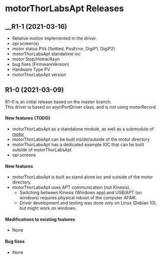 # motorThorLabsApt Releases

## __R1-1 (2021-03-16)
* Relative motion implemented in the driver.
* opi screen(s)
* motor status PVs (Settled, PosError, DigiP1, DigiP2)
* motorThorLabsApt standalone ioc
* motor Stop/Home/Asyn 
* bug fixes (FirmwareVersion)
* Hardware Type PV
* motorThorLabsApt version 

## __R1-0 (2021-03-09)__
R1-0 is an initial release based on the master branch.  
This driver is based on asynPortDriver class, and is not using motorRecord.

#### New features {TODO}
* motorThorLabsApt as a standalone module, as well as a submodule of [motor](https://github.com/epics-modules/motor)
* motorThorLabsApt can be built inside/outside of the motor directory
* motorThorLabsApt has a dedicated example IOC that can be built outside of motorThorLabsApt
* opi screens

#### New features 
* motorThorLabsApt is built as stand alone ioc and outside of the motor directory.
* motorThorLabsApt uses APT communication (not Kinesis).
  * Switching between Kinesis (Windows app) and USB/APT (on windows) requires physical reboot of the computer AFAIK.
  * Driver development and testing was done only on Linux (Debian 10), but might work on windows.

#### Modifications to existing features
* None

#### Bug fixes
* None
